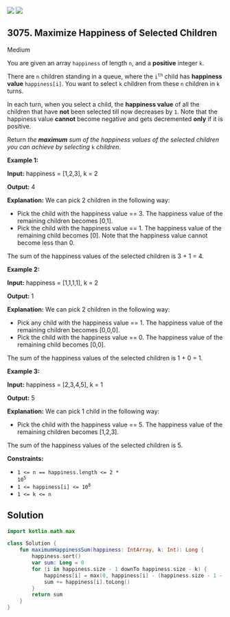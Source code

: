 [![](https://img.shields.io/github/stars/javadev/LeetCode-in-Kotlin?label=Stars&style=flat-square)](https://github.com/javadev/LeetCode-in-Kotlin)
[![](https://img.shields.io/github/forks/javadev/LeetCode-in-Kotlin?label=Fork%20me%20on%20GitHub%20&style=flat-square)](https://github.com/javadev/LeetCode-in-Kotlin/fork)

## 3075\. Maximize Happiness of Selected Children

Medium

You are given an array `happiness` of length `n`, and a **positive** integer `k`.

There are `n` children standing in a queue, where the <code>i<sup>th</sup></code> child has **happiness value** `happiness[i]`. You want to select `k` children from these `n` children in `k` turns.

In each turn, when you select a child, the **happiness value** of all the children that have **not** been selected till now decreases by `1`. Note that the happiness value **cannot** become negative and gets decremented **only** if it is positive.

Return _the **maximum** sum of the happiness values of the selected children you can achieve by selecting_ `k` _children_.

**Example 1:**

**Input:** happiness = [1,2,3], k = 2

**Output:** 4

**Explanation:** We can pick 2 children in the following way: 
- Pick the child with the happiness value == 3. The happiness value of the remaining children becomes [0,1]. 
- Pick the child with the happiness value == 1. The happiness value of the remaining child becomes [0]. Note that the happiness value cannot become less than 0. 

The sum of the happiness values of the selected children is 3 + 1 = 4.

**Example 2:**

**Input:** happiness = [1,1,1,1], k = 2

**Output:** 1

**Explanation:** We can pick 2 children in the following way: 
- Pick any child with the happiness value == 1. The happiness value of the remaining children becomes [0,0,0]. 
- Pick the child with the happiness value == 0. The happiness value of the remaining child becomes [0,0]. 

The sum of the happiness values of the selected children is 1 + 0 = 1.

**Example 3:**

**Input:** happiness = [2,3,4,5], k = 1

**Output:** 5

**Explanation:** We can pick 1 child in the following way: 
- Pick the child with the happiness value == 5. The happiness value of the remaining children becomes [1,2,3]. 

The sum of the happiness values of the selected children is 5.

**Constraints:**

*   <code>1 <= n == happiness.length <= 2 * 10<sup>5</sup></code>
*   <code>1 <= happiness[i] <= 10<sup>8</sup></code>
*   `1 <= k <= n`

## Solution

```kotlin
import kotlin.math.max

class Solution {
    fun maximumHappinessSum(happiness: IntArray, k: Int): Long {
        happiness.sort()
        var sum: Long = 0
        for (i in happiness.size - 1 downTo happiness.size - k) {
            happiness[i] = max(0, happiness[i] - (happiness.size - 1 - i))
            sum += happiness[i].toLong()
        }
        return sum
    }
}
```